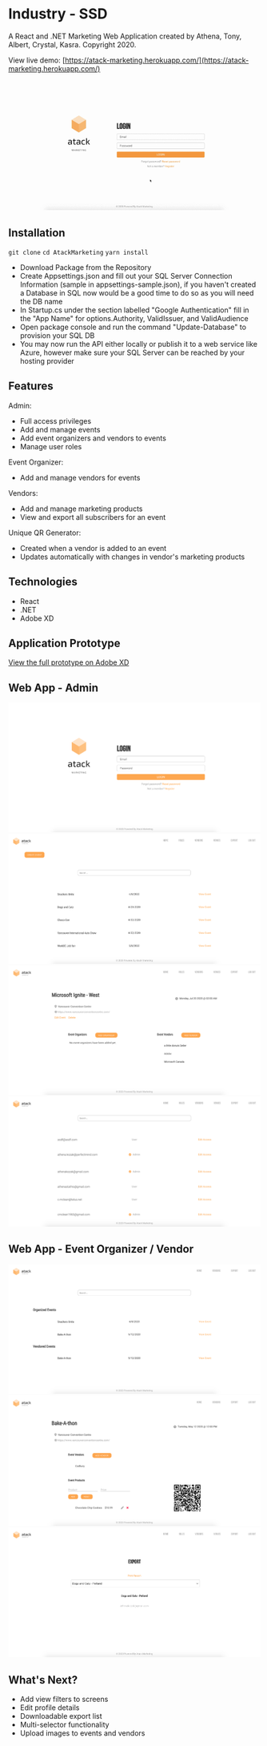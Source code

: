 # Industry - SSD
A React and .NET Marketing Web Application created by Athena, Tony, Albert, Crystal, Kasra. Copyright 2020.

View live demo: [https://atack-marketing.herokuapp.com/](https://atack-marketing.herokuapp.com/)

![App Demo](media/demo.gif)

## Installation
`git clone`
`cd AtackMarketing`
`yarn install`

- Download Package from the Repository
- Create Appsettings.json and fill out your SQL Server Connection Information (sample in appsettings-sample.json), if you haven't created a Database in SQL now would be a good time to do so as you will need the DB name
- In Startup.cs under the section labelled "Google Authentication" fill in the "App Name" for options.Authority, ValidIssuer, and ValidAudience
- Open package console and run the command "Update-Database" to provision your SQL DB
- You may now run the API either locally or publish it to a web service like Azure, however make sure your SQL Server can be reached by your hosting provider

## Features
Admin:
- Full access privileges
- Add and manage events
- Add event organizers and vendors to events
- Manage user roles

Event Organizer:
- Add and manage vendors for events

Vendors:
- Add and manage marketing products
- View and export all subscribers for an event

Unique QR Generator:
- Created when a vendor is added to an event
- Updates automatically with changes in vendor's marketing products
  
## Technologies
- React
- .NET
- Adobe XD

## Application Prototype
[View the full prototype on Adobe XD](https://xd.adobe.com/view/8de0cde6-1fff-47b7-68f2-06945b2658b0-fbd1/)

## Web App - Admin
![picture](media/1.png)
![picture](media/2.png)
![picture](media/3.png)
![picture](media/4.png)

## Web App - Event Organizer / Vendor
![picture](media/5.png)
![picture](media/6.png)
![picture](media/7.png)

## What's Next?
- Add view filters to screens
- Edit profile details
- Downloadable export list
- Multi-selector functionality
- Upload images to events and vendors
